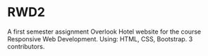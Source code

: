 # RWD2
A first semester assignment Overlook Hotel website for the course Responsive Web Development. Using: HTML, CSS, Bootstrap. 3 contributors. 
